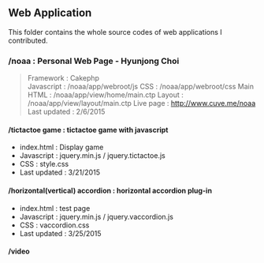 ## Web Application
This folder contains the whole source codes of web applications I contributed.

### /noaa : Personal Web Page - Hyunjong Choi

> Framework : Cakephp<br />
> Javascript : /noaa/app/webroot/js
> CSS : /noaa/app/webroot/css
> Main HTML : /noaa/app/view/home/main.ctp
> Layout : /noaa/app/view/layout/main.ctp
> Live page : http://www.cuve.me/noaa
> Last updated : 2/6/2015



<h4>/tictactoe game : tictactoe game with javascript</h4>
<ul>
  <li>index.html : Display game</li>
  <li>Javascript : jquery.min.js / jquery.tictactoe.js</li>
  <li>CSS : style.css</li>
  <li>Last updated : 3/21/2015</li>
</ul>

<h4>/horizontal(vertical) accordion : horizontal accordion plug-in</h4>
<ul>
  <li>index.html : test page</li>
  <li>Javascript : jquery.min.js / jquery.vaccordion.js</li>
  <li>CSS : vaccordion.css</li>
  <li>Last updated : 3/25/2015</li>
</ul>

<h4>/video </h4>
